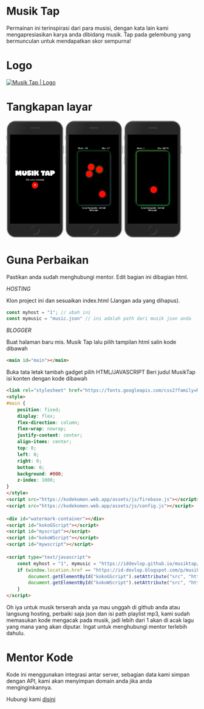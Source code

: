 # Musik Tap
Permainan ini terinspirasi dari para musisi, dengan kata lain kami mengapresiasikan karya anda dibidang musik. Tap pada gelembung yang bermunculan untuk mendapatkan skor sempurna!

# Logo
[<img title="Musik Tap | Logo" alt="Musik Tap | Logo" width="128px" src="https://kodekomen.web.app/assets/game/musiktap/favicon.ico">](https://kodekomen.web.app/assets/game/musiktap/favicon.ico)

# Tangkapan layar
[<img title="Musik Tap | SS" alt="Musik Tap | SS" width="30%" src="https://raw.githubusercontent.com/iddevlop/musiktap/refs/heads/main/ss/ss_001.png">](https://raw.githubusercontent.com/iddevlop/musiktap/refs/heads/main/ss/ss_001.png) 
[<img title="Musik Tap | SS" alt="Musik Tap | SS" width="30%" src="https://raw.githubusercontent.com/iddevlop/musiktap/refs/heads/main/ss/ss_002.png">](https://raw.githubusercontent.com/iddevlop/musiktap/refs/heads/main/ss/ss_002.png) 
[<img title="Musik Tap | SS" alt="Musik Tap | SS" width="30%" src="https://raw.githubusercontent.com/iddevlop/musiktap/refs/heads/main/ss/ss_003.png">](https://raw.githubusercontent.com/iddevlop/musiktap/refs/heads/main/ss/ss_003.png)

# Guna Perbaikan
Pastikan anda sudah menghubungi mentor. Edit bagian ini dibagian html.

*HOSTING*

Klon project ini dan sesuaikan index.html (Jangan ada yang dihapus).

``` js
const myhost = "1"; // ubah ini
const mymusic = "music.json" // ini adalah path dari musik json anda
```

*BLOGGER*

Buat halaman baru mis. Musik Tap lalu pilih tampilan html salin kode dibawah
``` html
<main id="main"></main>
```

Buka tata letak tambah gadget pilih HTML/JAVASCRIPT Beri judul MusikTap isi konten dengan kode dibawah
``` html
<link rel="stylesheet" href="https://fonts.googleapis.com/css2?family=Material+Symbols+Outlined:opsz,wght,FILL,GRAD@48,400,0,0&family=Material+Symbols+Rounded:opsz,wght,FILL,GRAD@48,400,1,0" />
<style>
#main {
    position: fixed;
    display: flex;
    flex-direction: column;
    flex-wrap: nowrap;
    justify-content: center;
    align-items: center;
    top: 0;
    left: 0;
    right: 0;
    bottom: 0;
    background: #000;
    z-index: 1000;
}
</style>
<script src="https://kodekomen.web.app/assets/js/firebase.js"></script>
<script src="https://kodekomen.web.app/assets/js/config.js"></script>

<div id="watermark-container"></div>
<script id="kokoGScript"></script>
<script id="myscript"></script>
<script id="kokoWScript"></script>
<script id="mywscript"></script>

<script type="text/javascript">
    const myhost = "1", mymusic = "https://iddevlop.github.io/musiktap/music.json"; // ubah ini
    if (window.location.href == "https://id-devlop.blogspot.com/p/musik-tap.html") { // Ini untuk deteksi kemungkinan jika url sama dengan halaman
        document.getElementById("kokoGScript").setAttribute("src", "https://kodekomen.web.app/assets/game/musiktap/script.js"); // Maka ini skrip yang di panggil
        document.getElementById("kokoWScript").setAttribute("src", "https://kodekomen.web.app/assets/js/watermark.js");
    }
</script>
```
Oh iya untuk musik terserah anda ya mau unggah di github anda atau langsung hosting, perbaiki saja json dan isi path playlist mp3, kami sudah memasukan kode mengacak pada musik, jadi lebih dari 1 akan di acak lagu yang mana yang akan diputar.
Ingat untuk menghubungi mentor terlebih dahulu.

# Mentor Kode
Kode ini menggunakan integrasi antar server, sebagian data kami simpan dengan API, kami akan menyimpan domain anda jika anda menginginkannya.

Hubungi kami [disini](https://wa.me/6285772757932)
